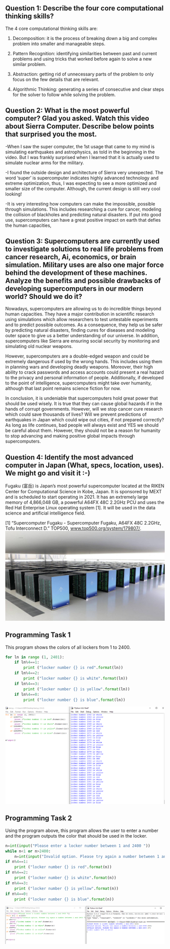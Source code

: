 ## Question 1: Describe the four core computational thinking skills?
The 4 core computational thinking skills are:

1. Decomposition: it is the process of breaking down a big and complex problem into smaller and manageable steps.

2. Pattern Recognition: identifying similarities between past and current problems and using tricks that worked before again to solve a new similar problem.

3. Abstraction: getting rid of unnecessary parts of the problem to only focus on the few details that are relevant.

4. Algorithmic Thinking: generating a series of consecutive and clear steps for the solver to follow while solving the problem.

## Question 2: What is the most powerful computer? Glad you asked. Watch this video about Sierra Computer. Describe below points that surprised you the most.
-When I saw the super computer, the 1st usage that came to my mind is simulating earthquakes and astrophysics, as told in the beginning in the video. But I was frankly surprised when I learned that it is actually used to simulate nuclear arms for the military. 

-I found the outside design and architecture of Sierra very unexpected. The word ‘super’ is supercomputer indicates highly advanced technology and extreme optimization, thus, I was expecting to see a more optimized and smaller size of the computer. Although, the current design is still very cool looking!

-It is very interesting how computers can make the impossible, possible through simulations. This includes researching a cure for cancer, modeling the collision of blackholes and predicting natural disasters. If put into good use, supercomputers can have a great positive impact on earth that defies the human capacities,

## Question 3: Supercomputers are currently used to investigate solutions to real life problems from cancer research, Ai, economics, or brain simulation. Military uses are also one major force behind the development of these machines. Analyze the benefits and possible drawbacks of developing supercomputers in our modern world? Should we do it?

Nowadays, supercomputers are allowing us to do incredible things beyond human capacities. They have a major contribution in scientific research using simulations which allow researchers to test untestable experiments and to predict possible outcomes. As a consequence, they help us be safer by predicting natural disasters, finding cures for diseases and modeling outer space to give us a better understanding of our universe. In addition, supercomputers like Sierra are ensuring social security by monitoring and simulating old nuclear weapons. 

However, supercomputers are a double-edged weapon and could be extremely dangerous if used by the wrong hands. This includes using them in planning wars and developing deadly weapons. Moreover, their high ability to crack passwords and access accounts could present a real hazard to the privacy and personal information of people. Additionally, if developed to the point of intelligence, supercomputers might take over humanity, although that last point remains science fiction for now.

In conclusion, it is undeniable that supercomputers hold great power that should be used wisely. It is true that they can cause global hazards if in the hands of corrupt governments. However, will we stop cancer cure research which could save thousands of lives? Will we prevent predictions of earthquakes in Japan which could wipe out cities, if not prepared correctly? As long as life continues, bad people will always exist and YES we should be careful about them. However, they should not be a reason for humanity to stop advancing and making positive global impacts through supercomputers.

## Question 4: Identify the most advanced computer in Japan (What, specs, location, uses). We might go and visit it :-)
Fugaku (富岳) is Japan’s most powerful supercomputer located at the RIKEN Center for Computational Science in Kobe, Japan. It is sponsored by MEXT and is scheduled to start operating in 2021. It has an extremely large memory of 4,866,048 GB, a powerful A64FX 48C 2.2GHz PCU and uses the Red Hat Enterprise Linux operating system [1]. It will be used in the data science and artificial intelligence field.

[1] “Supercomputer Fugaku - Supercomputer Fugaku, A64FX 48C 2.2GHz, Tofu Interconnect D.” TOP500, www.top500.org/system/179807/. 
![alt text](fugaku-supercomputer-1280x720.jpg)

## Programming Task 1
This program shows the colors of all lockers from 1 to 2400.
```.py
for ln in range (1, 2401):
    if ln%4==1:
        print ("locker number {} is red".format(ln))
    if ln%4==2:
        print ("locker number {} is white".format(ln))
    if ln%4==3:
        print ("locker number {} is yellow".format(ln))
    if ln%4==0:
        print ("locker number {} is blue".format(ln))
```
![alt text](lockersprog.png)        
## Programming Task 2
Using the program above, this program allows the user to enter a number and the program outputs the color that should be used in the locker.
```.py
n=int(input("Please enter a locker number between 1 and 2400 "))
while n<1 or n>2400:
    n=int(input("Invalid option. Please try again a number between 1 and 2400 "))
if n%4==1:
    print ("locker number {} is red".format(n))
if n%4==2:
    print ("locker number {} is white".format(n))
if n%4==3:
    print ("locker number {} is yellow".format(n))
if n%4==0:
    print ("locker number {} is blue".format(n))
```
![alt text](colors.png)     
